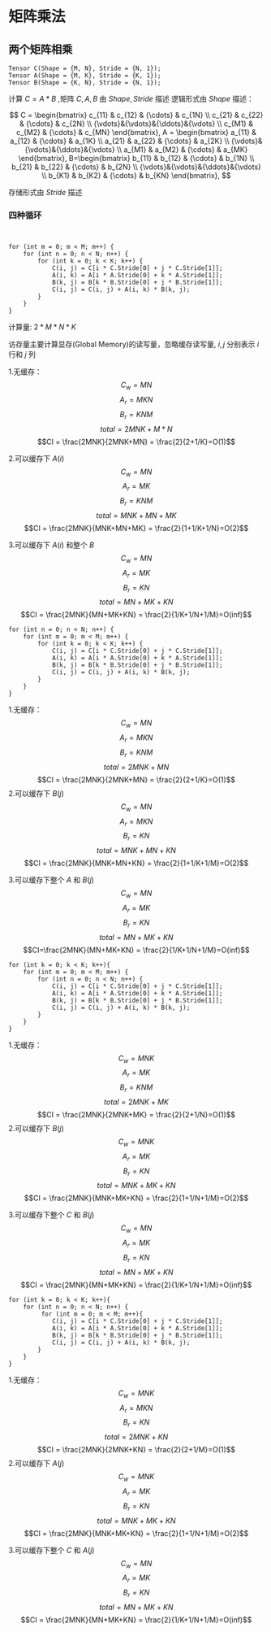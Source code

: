 # 矩阵乘法
## 两个矩阵相乘
```
Tensor C(Shape = {M, N}, Stride = {N, 1});
Tensor A(Shape = {M, K}, Stride = {K, 1});
Tensor B(Shape = {K, N}, Stride = {N, 1});
```
计算 $C=A*B$ ,矩阵 $C, A, B$ 由 $Shape, Stride$ 描述
逻辑形式由 $Shape$ 描述：

$$
C = 
\begin{bmatrix}
c_{11} & c_{12} & {\cdots} & c_{1N} \\
c_{21} & c_{22} & {\cdots} & c_{2N} \\
{\vdots}&{\vdots}&{\ddots}&{\vdots} \\
c_{M1} & c_{M2} & {\cdots} & c_{MN}
\end{bmatrix}, 
A = \begin{bmatrix}
a_{11} & a_{12} & {\cdots} & a_{1K} \\
a_{21} & a_{22} & {\cdots} & a_{2K} \\
{\vdots}&{\vdots}&{\ddots}&{\vdots} \\
a_{M1} & a_{M2} & {\cdots} & a_{MK}
\end{bmatrix},
B=\begin{bmatrix}
b_{11} & b_{12} & {\cdots} & b_{1N} \\
b_{21} & b_{22} & {\cdots} & b_{2N} \\
{\vdots}&{\vdots}&{\ddots}&{\vdots} \\
b_{K1} & b_{K2} & {\cdots} & b_{KN}
\end{bmatrix},
$$

存储形式由 $Stride$ 描述

### 四种循环
```


for (int m = 0; m < M; m++) {
    for (int n = 0; n < N; n++) {
        for (int k = 0; k < K; k++) {
            C(i, j) = C[i * C.Stride[0] + j * C.Stride[1]];
            A(i, k) = A[i * A.Stride[0] + k * A.Stride[1]];
            B(k, j) = B[k * B.Stride[0] + j * B.Stride[1]];
            C(i, j) = C(i, j) + A(i, k) * B(k, j);
        }
    }
}
```
计算量: $2 * M * N * K$

访存量主要计算显存(Global Memory)的读写量，忽略缓存读写量, $i,j$ 分别表示 $i$ 行和 $j$ 列

1.无缓存：
        $$C_w=MN$$
        $$A_r=MKN$$
        $$B_r=KNM$$
        $$total=2MNK+M*N$$
        $$CI = \frac{2MNK}{2MNK+MN} = \frac{2}{2+1/K}=O(1)$$

2.可以缓存下 $A(i)$ 
        $$C_w=MN$$
        $$A_r=MK$$
        $$B_r=KNM$$
        $$total=MNK+MN+MK$$
        $$CI = \frac{2MNK}{MNK+MN+MK} = \frac{2}{1+1/K+1/N}=O(2)$$

3.可以缓存下 $A(i)$ 和整个 $B$ 
        $$C_w=MN$$
        $$A_r=MK$$
        $$B_r=KN$$
        $$total=MN+MK+KN$$
        $$CI = \frac{2MNK}{MN+MK+KN} = \frac{2}{1/K+1/N+1/M}=O(inf)$$
```
for (int n = 0; n < N; n++) {
    for (int m = 0; m < M; m++) {
        for (int k = 0; k < K; k++) {
            C(i, j) = C[i * C.Stride[0] + j * C.Stride[1]];
            A(i, k) = A[i * A.Stride[0] + k * A.Stride[1]];
            B(k, j) = B[k * B.Stride[0] + j * B.Stride[1]];
            C(i, j) = C(i, j) + A(i, k) * B(k, j);
        }
    }
}
```
1.无缓存：
        $$C_w=MN$$
        $$A_r=MKN$$
        $$B_r=KNM$$
        $$total=2MNK+MN$$
        $$CI = \frac{2MNK}{2MNK+MN} = \frac{2}{2+1/K}=O(1)$$
2.可以缓存下 $B(j)$ 
        $$C_w=MN$$
        $$A_r=MKN$$
        $$B_r=KN$$
        $$total=MNK+MN+KN$$
        $$CI = \frac{2MNK}{MNK+MN+KN} = \frac{2}{1+1/K+1/M}=O(2)$$

3.可以缓存下整个 $A$ 和 $B(j)$ 
        $$C_w=MN$$
        $$A_r=MK$$
        $$B_r=KN$$
        $$total=MN+MK+KN$$
        $$CI=\frac{2MNK}{MN+MK+KN} = \frac{2}{1/K+1/N+1/M}=O(inf)$$
```
for (int k = 0; k < K; k++){
    for (int m = 0; m < M; m++) {
        for (int n = 0; n < N; n++) {
            C(i, j) = C[i * C.Stride[0] + j * C.Stride[1]];
            A(i, k) = A[i * A.Stride[0] + k * A.Stride[1]];
            B(k, j) = B[k * B.Stride[0] + j * B.Stride[1]];
            C(i, j) = C(i, j) + A(i, k) * B(k, j);
        }
    }
}
```
1.无缓存：
        $$C_w=MNK$$
        $$A_r=MK$$
        $$B_r=KNM$$
        $$total=2MNK+MK$$
        $$CI = \frac{2MNK}{2MNK+MK} = \frac{2}{2+1/N}=O(1)$$
2.可以缓存下 $B(j)$ 
        $$C_w=MNK$$
        $$A_r=MK$$
        $$B_r=KN$$
        $$total=MNK+MK+KN$$
        $$CI = \frac{2MNK}{MNK+MK+KN} = \frac{2}{1+1/N+1/M}=O(2)$$

3.可以缓存下整个 $C$ 和 $B(j)$ 
        $$C_w=MN$$
        $$A_r=MK$$
        $$B_r=KN$$
        $$total=MN+MK+KN$$
        $$CI = \frac{2MNK}{MN+MK+KN} = \frac{2}{1/K+1/N+1/M}=O(inf)$$

```
for (int k = 0; k < K; k++){
    for (int n = 0; n < N; n++) {
         for (int m = 0; m < M; m++){
            C(i, j) = C[i * C.Stride[0] + j * C.Stride[1]];
            A(i, k) = A[i * A.Stride[0] + k * A.Stride[1]];
            B(k, j) = B[k * B.Stride[0] + j * B.Stride[1]];
            C(i, j) = C(i, j) + A(i, k) * B(k, j);
        }
    }
}
```

1.无缓存：
        $$C_w=MNK$$
        $$A_r=MKN$$
        $$B_r=KN$$
        $$total=2MNK+KN$$
        $$CI = \frac{2MNK}{2MNK+KN} = \frac{2}{2+1/M}=O(1)$$
2.可以缓存下 $A(j)$ 
        $$C_w=MNK$$ 
        $$A_r=MK$$
        $$B_r=KN$$
        $$total=MNK+MK+KN$$
        $$CI = \frac{2MNK}{MNK+MK+KN} = \frac{2}{1+1/N+1/M}=O(2)$$

3.可以缓存下整个 $C$ 和 $A(j)$
        $$C_w=MN$$
        $$A_r=MK$$
        $$B_r=KN$$
        $$total=MN+MK+KN$$
        $$CI = \frac{2MNK}{MN+MK+KN} = \frac{2}{1/K+1/N+1/M}=O(inf)$$
